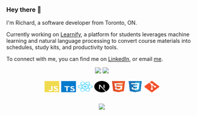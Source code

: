 ### Hey there 👋

I'm Richard, a software developer from Toronto, ON.

Currently working on [Learnify](https://learnify.ca), a platform for students leverages machine learning and natural language processing to convert course materials into schedules, study kits, and productivity tools.

To connect with me, you can find me on [LinkedIn](https://linkedin.com/in/richardantao), or email [me](mailto:richardmantao@gmail.com).

 <div style="text-align:center; ">
 <div>
   <img height="180em" src="https://github-readme-stats.vercel.app/api?username=richardantao&show_icons=true&theme=algolia&include_all_commits=true&count_private=true"/>
   <img height="180em" src="https://github-readme-stats.vercel.app/api/top-langs/?username=richardantao&layout=compact&langs_count=7&theme=algolia"/>
 </div>
 <div style="display: inline_block"><br>
   <img align="center" alt="Rich-Js" height="30" width="40" src="https://raw.githubusercontent.com/devicons/devicon/master/icons/javascript/javascript-plain.svg">
   <img align="center" alt="Rich-Ts" height="30" width="40" src="https://raw.githubusercontent.com/devicons/devicon/master/icons/typescript/typescript-plain.svg">
   <img align="center" alt="Rich-React" height="30" width="40" src="https://raw.githubusercontent.com/devicons/devicon/master/icons/react/react-original.svg">
     <img align="center" alt="Rich-Next" height="30" width="40" src="https://raw.githubusercontent.com/devicons/devicon/master/icons/nextjs/nextjs-original.svg">
   <img align="center" alt="Rich-HTML" height="30" width="40" src="https://raw.githubusercontent.com/devicons/devicon/master/icons/html5/html5-original.svg">
   <img align="center" alt="Rich-CSS" height="30" width="40" src="https://raw.githubusercontent.com/devicons/devicon/master/icons/css3/css3-original.svg">
   <img align="center" alt="Rich-Git" height="30" width="40" src="https://raw.githubusercontent.com/devicons/devicon/master/icons/git/git-original.svg">
 </div>   
 
  ##
 
 <div>
 <a href="https://www.linkedin.com/in/richardantao/" target="_blank"><img src="https://img.shields.io/badge/-LinkedIn-%230077B5?style=for-the-badge&logo=linkedin&logoColor=white" target="_blank"></a>
  </div>

